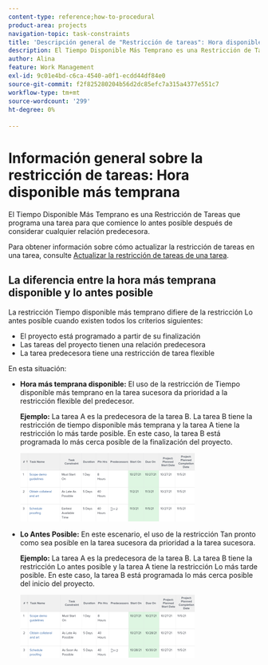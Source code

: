 ```yaml
---
content-type: reference;how-to-procedural
product-area: projects
navigation-topic: task-constraints
title: 'Descripción general de "Restricción de tareas": Hora disponible más temprana'''
description: El Tiempo Disponible Más Temprano es una Restricción de Tareas que programa una tarea para que comience lo antes posible después de considerar cualquier relación predecesora.
author: Alina
feature: Work Management
exl-id: 9c01e4bd-c6ca-4540-a0f1-ecdd44df84e0
source-git-commit: f2f825280204b56d2dc85efc7a315a4377e551c7
workflow-type: tm+mt
source-wordcount: '299'
ht-degree: 0%

---
```


# Información general sobre la restricción de tareas: Hora disponible más temprana

El Tiempo Disponible Más Temprano es una Restricción de Tareas que programa una tarea para que comience lo antes posible después de considerar cualquier relación predecesora.

Para obtener información sobre cómo actualizar la restricción de tareas en una tarea, consulte [Actualizar la restricción de tareas de una tarea](../../../manage-work/tasks/task-constraints/update-task-constraint-of-task.md).

<!--
<p data-mc-conditions="QuicksilverOrClassic.Draft mode">(NOTE: replaced with new article linked above) </p>
-->

<!--
<p data-mc-conditions="QuicksilverOrClassic.Draft mode">To update the Task Constraint to Earliest Available Time:</p>
-->

<!--
   <li value="1" data-mc-conditions="QuicksilverOrClassic.Draft mode">Go to a task whose constraint you want to modify. </li>
   -->

<!--
   <p data-mc-conditions="QuicksilverOrClassic.Draft mode">Click <strong>Edit Task</strong>.</p>
   -->

<!--
   <p data-mc-conditions="QuicksilverOrClassic.Draft mode">Click the <strong>More</strong> icon <img src="assets/qs-more-icon-on-an-object.png"> next to the task name, then click <strong>Edit</strong>.</p>
   -->

<!--
   <p data-mc-conditions="QuicksilverOrClassic.Draft mode">In the <strong>Overview</strong> section, expand the <strong>Task Constraint</strong> drop-down menu.</p>
   -->

<!--
   <p data-mc-conditions="QuicksilverOrClassic.Draft mode">Select <strong>Earliest Available Time</strong>.</p>
   -->

<!--
   <li value="5" data-mc-conditions="QuicksilverOrClassic.Draft mode">Click <strong>Save Changes</strong>.</li>
   -->

## La diferencia entre la hora más temprana disponible y lo antes posible

<!--
<p data-mc-conditions="QuicksilverOrClassic.Draft mode">(NOTE: [! This section is duplicated in "Earliest Available Time"])</p>
-->

La restricción Tiempo disponible más temprano difiere de la restricción Lo antes posible cuando existen todos los criterios siguientes:

* El proyecto está programado a partir de su finalización
* Las tareas del proyecto tienen una relación predecesora
* La tarea predecesora tiene una restricción de tarea flexible

En esta situación:

* **Hora más temprana disponible:** El uso de la restricción de Tiempo disponible más temprano en la tarea sucesora da prioridad a la restricción flexible del predecesor.

   **Ejemplo:** La tarea A es la predecesora de la tarea B. La tarea B tiene la restricción de tiempo disponible más temprana y la tarea A tiene la restricción lo más tarde posible. En este caso, la tarea B está programada lo más cerca posible de la finalización del proyecto.

   ![Restricción de tiempo disponible más temprana cuando la tarea tiene las fechas cercanas a la fecha de finalización del proyecto](assets/earliest-available-constraint-dates-closer-to-project-completion-350x137.png)

* **Lo Antes Posible:** En este escenario, el uso de la restricción Tan pronto como sea posible en la tarea sucesora da prioridad a la tarea sucesora.

   **Ejemplo:**  La tarea A es la predecesora de la tarea B. La tarea B tiene la restricción Lo antes posible y la tarea A tiene la restricción Lo más tarde posible. En este caso, la tarea B está programada lo más cerca posible del inicio del proyecto.

   ![Restricción tan pronto como sea posible cuando la tarea tiene las fechas cercanas a la Fecha de inicio del proyecto](assets/as-soon-as-possible-dates-closer-to-project-start-350x126.png)
